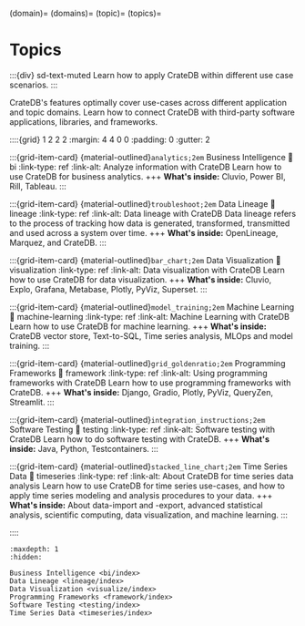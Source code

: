 (domain)=
(domains)=
(topic)=
(topics)=

# Topics

:::{div} sd-text-muted
Learn how to apply CrateDB within different use case scenarios.
:::

CrateDB's features optimally cover use-cases across different
application and topic domains. Learn how to connect CrateDB
with third-party software applications, libraries, and frameworks.

::::{grid} 1 2 2 2
:margin: 4 4 0 0
:padding: 0
:gutter: 2

:::{grid-item-card} {material-outlined}`analytics;2em` Business Intelligence
:link: bi
:link-type: ref
:link-alt: Analyze information with CrateDB
Learn how to use CrateDB for business analytics.
+++
**What's inside:**
Cluvio, Power BI, Rill, Tableau.
:::

:::{grid-item-card} {material-outlined}`troubleshoot;2em` Data Lineage
:link: lineage
:link-type: ref
:link-alt: Data lineage with CrateDB
Data lineage refers to the process of tracking how data is generated,
transformed, transmitted and used across a system over time.
+++
**What's inside:**
OpenLineage, Marquez, and CrateDB.
:::

:::{grid-item-card} {material-outlined}`bar_chart;2em` Data Visualization
:link: visualization
:link-type: ref
:link-alt: Data visualization with CrateDB
Learn how to use CrateDB for data visualization.
+++
**What's inside:**
Cluvio, Explo, Grafana, Metabase, Plotly, PyViz, Superset.
:::

:::{grid-item-card} {material-outlined}`model_training;2em` Machine Learning
:link: machine-learning
:link-type: ref
:link-alt: Machine Learning with CrateDB
Learn how to use CrateDB for machine learning.
+++
**What's inside:**
CrateDB vector store, Text-to-SQL, Time series analysis, MLOps and model training.
:::

:::{grid-item-card} {material-outlined}`grid_goldenratio;2em` Programming Frameworks
:link: framework
:link-type: ref
:link-alt: Using programming frameworks with CrateDB
Learn how to use programming frameworks with CrateDB.
+++
**What's inside:**
Django, Gradio, Plotly, PyViz, QueryZen, Streamlit.
:::

:::{grid-item-card} {material-outlined}`integration_instructions;2em` Software Testing
:link: testing
:link-type: ref
:link-alt: Software testing with CrateDB
Learn how to do software testing with CrateDB.
+++
**What's inside:**
Java, Python, Testcontainers.
:::

:::{grid-item-card} {material-outlined}`stacked_line_chart;2em` Time Series Data
:link: timeseries
:link-type: ref
:link-alt: About CrateDB for time series data analysis
Learn how to use CrateDB for time series use-cases,
and how to apply time series modeling and analysis procedures
to your data.
+++
**What's inside:**
About data-import and -export, advanced statistical
analysis, scientific computing, data visualization,
and machine learning.
:::

::::


```{toctree}
:maxdepth: 1
:hidden:

Business Intelligence <bi/index>
Data Lineage <lineage/index>
Data Visualization <visualize/index>
Programming Frameworks <framework/index>
Software Testing <testing/index>
Time Series Data <timeseries/index>
```

